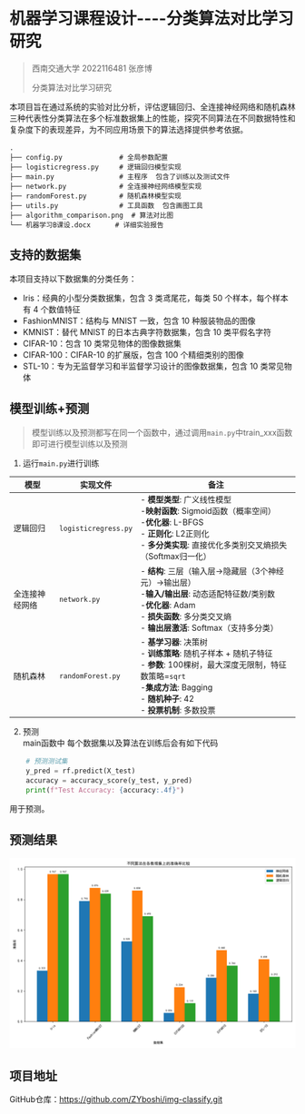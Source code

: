 # 机器学习课程设计----分类算法对比学习研究
> 西南交通大学  2022116481  张彦博
>
>分类算法对比学习研究

本项目旨在通过系统的实验对比分析，评估逻辑回归、全连接神经网络和随机森林三种代表性分类算法在多个标准数据集上的性能，探究不同算法在不同数据特性和复杂度下的表现差异，为不同应用场景下的算法选择提供参考依据。
```
.
├── config.py              # 全局参数配置
├── logisticregress.py     # 逻辑回归模型实现
├── main.py                # 主程序  包含了训练以及测试文件
├── network.py             # 全连接神经网络模型实现
├── randomForest.py        # 随机森林模型实现
├── utils.py               # 工具函数  包含画图工具
├── algorithm_comparison.png  # 算法对比图
└── 机器学习B课设.docx      # 详细实验报告
```


## 支持的数据集
本项目支持以下数据集的分类任务：
* Iris：经典的小型分类数据集，包含 3 类鸢尾花，每类 50 个样本，每个样本有 4 个数值特征
* FashionMNIST：结构与 MNIST 一致，包含 10 种服装物品的图像
* KMNIST：替代 MNIST 的日本古典字符数据集，包含 10 类平假名字符
* CIFAR-10：包含 10 类常见物体的图像数据集
* CIFAR-100：CIFAR-10 的扩展版，包含 100 个精细类别的图像
* STL-10：专为无监督学习和半监督学习设计的图像数据集，包含 10 类常见物体


## 模型训练+预测
>模型训练以及预测都写在同一个函数中，通过调用`main.py`中train_xxx函数即可进行模型训练以及预测

1. 运行`main.py`进行训练

| 模型               | 实现文件            | 备注                                                                                                                                                                                                 |
|--------------------|---------------------|------------------------------------------------------------------------------------------------------------------------------------------------------------------------------------------------------|
| 逻辑回归           | `logisticregress.py` | - ​**模型类型**: 广义线性模型<br>- ​**映射函数**: Sigmoid函数（概率空间）<br>- ​**优化器**: L-BFGS<br>- ​**正则化**: L2正则化<br>- ​**多分类实现**: 直接优化多类别交叉熵损失（Softmax归一化）             |
| 全连接神经网络     | `network.py`         | - ​**结构**: 三层（输入层→隐藏层（3个神经元）→输出层）<br>- ​**输入/输出层**: 动态适配特征数/类别数<br>- ​**优化器**: Adam<br>- ​**损失函数**: 多分类交叉熵<br>- ​**输出层激活**: Softmax（支持多分类）   |
| 随机森林           | `randomForest.py`    | - ​**基学习器**: 决策树<br>- ​**训练策略**: 随机子样本 + 随机子特征<br>- ​**参数**: 100棵树，最大深度无限制，特征数策略=`sqrt`<br>- ​**集成方法**: Bagging<br>- ​**随机种子**: 42<br>- ​**投票机制**: 多数投票 |

2. 预测  
main函数中  每个数据集以及算法在训练后会有如下代码
```python
    # 预测测试集
    y_pred = rf.predict(X_test)
    accuracy = accuracy_score(y_test, y_pred)
    print(f"Test Accuracy: {accuracy:.4f}")
```  
用于预测。


## 预测结果
![Alt Text](./algorithm_comparison.png)

## 项目地址
GitHub仓库：https://github.com/ZYboshi/img-classify.git